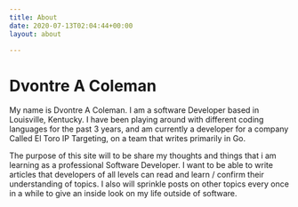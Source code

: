 ```yaml
---
title: About
date: 2020-07-13T02:04:44+00:00
layout: about

---
```

# Dvontre A Coleman

My name is Dvontre A Coleman.  I am a software Developer based in Louisville, Kentucky.  I have been playing around with different coding languages for the past  3 years, and am currently a developer for a company Called El Toro IP Targeting, on a team that writes primarily in Go.  

The purpose of this site will to be share my thoughts and things that i am learning as a professional Software Developer. I want to be able to write articles that developers of all levels can read and learn / confirm their understanding of topics. I also will sprinkle posts on other topics every once in a while to give an inside look on my life outside of software.  